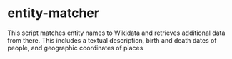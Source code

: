 # entity-matcher
This script matches entity names to Wikidata and retrieves additional data from there. This includes a textual description, birth and death dates of people, and geographic coordinates of places
